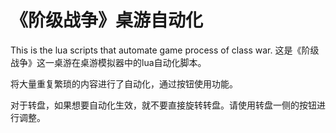 # 《阶级战争》桌游自动化

This is the lua scripts that automate game process of class war.
这是《阶级战争》这一桌游在桌游模拟器中的lua自动化脚本。

将大量重复繁琐的内容进行了自动化，通过按钮使用功能。

对于转盘，如果想要自动化生效，就不要直接旋转转盘。请使用转盘一侧的按钮进行调整。
